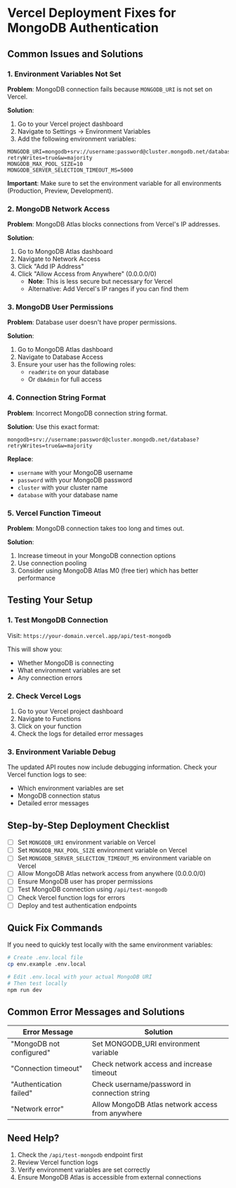 # Vercel Deployment Fixes for MongoDB Authentication

## Common Issues and Solutions

### 1. Environment Variables Not Set

**Problem**: MongoDB connection fails because `MONGODB_URI` is not set on Vercel.

**Solution**: 
1. Go to your Vercel project dashboard
2. Navigate to Settings → Environment Variables
3. Add the following environment variables:

```
MONGODB_URI=mongodb+srv://username:password@cluster.mongodb.net/database?retryWrites=true&w=majority
MONGODB_MAX_POOL_SIZE=10
MONGODB_SERVER_SELECTION_TIMEOUT_MS=5000
```

**Important**: Make sure to set the environment variable for all environments (Production, Preview, Development).

### 2. MongoDB Network Access

**Problem**: MongoDB Atlas blocks connections from Vercel's IP addresses.

**Solution**:
1. Go to MongoDB Atlas dashboard
2. Navigate to Network Access
3. Click "Add IP Address"
4. Click "Allow Access from Anywhere" (0.0.0.0/0)
   - **Note**: This is less secure but necessary for Vercel
   - Alternative: Add Vercel's IP ranges if you can find them

### 3. MongoDB User Permissions

**Problem**: Database user doesn't have proper permissions.

**Solution**:
1. Go to MongoDB Atlas dashboard
2. Navigate to Database Access
3. Ensure your user has the following roles:
   - `readWrite` on your database
   - Or `dbAdmin` for full access

### 4. Connection String Format

**Problem**: Incorrect MongoDB connection string format.

**Solution**: Use this exact format:
```
mongodb+srv://username:password@cluster.mongodb.net/database?retryWrites=true&w=majority
```

**Replace**:
- `username` with your MongoDB username
- `password` with your MongoDB password
- `cluster` with your cluster name
- `database` with your database name

### 5. Vercel Function Timeout

**Problem**: MongoDB connection takes too long and times out.

**Solution**: 
1. Increase timeout in your MongoDB connection options
2. Use connection pooling
3. Consider using MongoDB Atlas M0 (free tier) which has better performance

## Testing Your Setup

### 1. Test MongoDB Connection

Visit: `https://your-domain.vercel.app/api/test-mongodb`

This will show you:
- Whether MongoDB is connecting
- What environment variables are set
- Any connection errors

### 2. Check Vercel Logs

1. Go to your Vercel project dashboard
2. Navigate to Functions
3. Click on your function
4. Check the logs for detailed error messages

### 3. Environment Variable Debug

The updated API routes now include debugging information. Check your Vercel function logs to see:
- Which environment variables are set
- MongoDB connection status
- Detailed error messages

## Step-by-Step Deployment Checklist

- [ ] Set `MONGODB_URI` environment variable on Vercel
- [ ] Set `MONGODB_MAX_POOL_SIZE` environment variable on Vercel
- [ ] Set `MONGODB_SERVER_SELECTION_TIMEOUT_MS` environment variable on Vercel
- [ ] Allow MongoDB Atlas network access from anywhere (0.0.0.0/0)
- [ ] Ensure MongoDB user has proper permissions
- [ ] Test MongoDB connection using `/api/test-mongodb`
- [ ] Check Vercel function logs for errors
- [ ] Deploy and test authentication endpoints

## Quick Fix Commands

If you need to quickly test locally with the same environment variables:

```bash
# Create .env.local file
cp env.example .env.local

# Edit .env.local with your actual MongoDB URI
# Then test locally
npm run dev
```

## Common Error Messages and Solutions

| Error Message | Solution |
|---------------|----------|
| "MongoDB not configured" | Set MONGODB_URI environment variable |
| "Connection timeout" | Check network access and increase timeout |
| "Authentication failed" | Check username/password in connection string |
| "Network error" | Allow MongoDB Atlas network access from anywhere |

## Need Help?

1. Check the `/api/test-mongodb` endpoint first
2. Review Vercel function logs
3. Verify environment variables are set correctly
4. Ensure MongoDB Atlas is accessible from external connections
